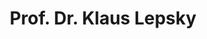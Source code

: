 ---
title: "Prof. Dr. Klaus Lepsky"
titles: "Prof. Dr."
firstname: "Klaus"
lastname: "Lepsky"
role: "[Position]"
research-interests:
description: "Lorem ipsum dolor sit amet, consetetur sadipscing elitr, sed diam nonumy eirmod tempor"
contact:
  address: "5"
  phone: "6"
  fax: "7"
  mail: "8"
social_media:
  linkedin: "abc"
  twitter: "abc"
  researchgate: "abc"
---